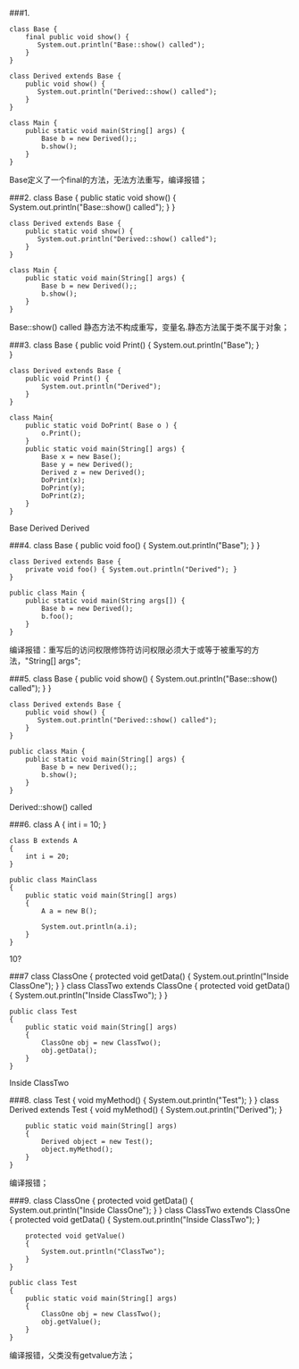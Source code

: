 ###1.

    class Base {
        final public void show() {
           System.out.println("Base::show() called");
        }
    }
      
    class Derived extends Base {
        public void show() {
           System.out.println("Derived::show() called");
        }
    }
      
    class Main {
        public static void main(String[] args) {
            Base b = new Derived();;
            b.show();
        }
    }
   Base定义了一个final的方法，无法方法重写，编译报错；
    
###2.
    class Base {
        public static void show() {
           System.out.println("Base::show() called");
        }
    }
      
    class Derived extends Base {
        public static void show() {
           System.out.println("Derived::show() called");
        }
    }
      
    class Main {
        public static void main(String[] args) {
            Base b = new Derived();;
            b.show();
        }
    }
    
   Base::show() called 静态方法不构成重写，变量名.静态方法属于类不属于对象；
    
###3.
    class Base {
        public void Print() {
            System.out.println("Base");
        }         
    }
     
    class Derived extends Base {    
        public void Print() {
            System.out.println("Derived");
        }
    }
     
    class Main{
        public static void DoPrint( Base o ) {
            o.Print();   
        }
        public static void main(String[] args) {
            Base x = new Base();
            Base y = new Derived();
            Derived z = new Derived();
            DoPrint(x);
            DoPrint(y);
            DoPrint(z);
        }
    }
   Base
   Derived
   Derived 
    
###4.
    class Base {
        public void foo() { System.out.println("Base"); }
    }
      
    class Derived extends Base {
        private void foo() { System.out.println("Derived"); } 
    }
      
    public class Main {
        public static void main(String args[]) {
            Base b = new Derived();
            b.foo();
        }
    } 
   编译报错：重写后的访问权限修饰符访问权限必须大于或等于被重写的方法，"String[] args";
    
###5.
    class Base {
        public void show() {
           System.out.println("Base::show() called");
        }
    }
      
    class Derived extends Base {
        public void show() {
           System.out.println("Derived::show() called");
        }
    }
      
    public class Main {
        public static void main(String[] args) {
            Base b = new Derived();;
            b.show();
        }
    }
   Derived::show() called
   
###6.
    class A
    {
        int i = 10;
    }
     
    class B extends A
    {
        int i = 20;
    }
     
    public class MainClass
    {
        public static void main(String[] args)
        {
            A a = new B();
     
            System.out.println(a.i);
        }
    }
   10?
   
###7
    class ClassOne
    { 
        protected void getData() 
        { 
            System.out.println("Inside ClassOne");
        } 
    } 
    class ClassTwo extends ClassOne
    { 
        protected void getData() 
        { 
            System.out.println("Inside ClassTwo");
        } 
    } 
      
    public class Test 
    { 
        public static void main(String[] args) 
        { 
            ClassOne obj = new ClassTwo();
            obj.getData(); 
        } 
    } 
   Inside ClassTwo
   
###8.
    class Test 
    { 
        void myMethod() 
        { 
            System.out.println("Test");
        } 
    } 
    class Derived extends Test
    { 
        void myMethod() 
        { 
            System.out.println("Derived");
        } 
          
        public static void main(String[] args) 
        { 
            Derived object = new Test(); 
            object.myMethod(); 
        } 
    } 
   编译报错；
   
###9.
    class ClassOne
    { 
        protected void getData() 
        { 
            System.out.println("Inside ClassOne");
        } 
    } 
    class ClassTwo extends ClassOne
    { 
        protected void getData() 
        { 
            System.out.println("Inside ClassTwo");
        } 
          
        protected void getValue() 
        { 
            System.out.println("ClassTwo");
        } 
    } 
      
    public class Test 
    { 
        public static void main(String[] args) 
        { 
            ClassOne obj = new ClassTwo();
            obj.getValue(); 
        } 
    } 
编译报错，父类没有getvalue方法；